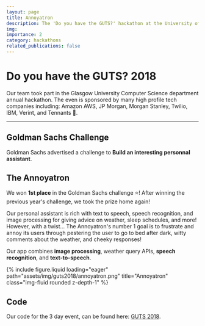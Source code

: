 ```yaml
---
layout: page
title: Annoyatron
description: The 'Do you have the GUTS?' hackathon at the University of Glasgow in 2018.
img:
importance: 2
category: hackathons
related_publications: false
---
```


# Do you have the GUTS? 2018

Our team took part in the Glasgow University Computer Science department annual hackathon. The even is sponsored by many high profile tech companies including: Amazon AWS, JP Morgan, Morgan Stanley, Twilio, IBM, Verint, and Tennants :beer:.

----

## Goldman Sachs Challenge
Goldman Sachs advertised a challenge to **Build an interesting personnal assistant**.

## The Annoyatron
We won **1st place** in the Goldman Sachs challenge :star:! After winning the previous year's challenge, we took the prize home again!

Our personal assistant is rich with text to speech, speech recognition, and image processing for giving advice on weather, sleep schedules, and more! However, with a twist... The Annoyatron's number 1 goal is to frustrate and annoy its users through pestering the user to go to bed after dark, witty comments about the weather, and cheeky responses!

Our app combines **image processing**, weather query APIs, **speech recognition**, and **text-to-speech**.

<div class="row">
    <div class="col-sm mt-3 mt-md-0">
        {% include figure.liquid loading="eager" path="assets/img/guts2018/annoyatron.png" title="Annoyatron" class="img-fluid rounded z-depth-1" %}
    </div>
</div>
<!-- ![Annoyatron](assets/img/guts2018/annoyatron.png) -->

## Code
Our code for the 3 day event, can be found here: [GUTS 2018](https://github.com/angelos-p/GUTS2018).